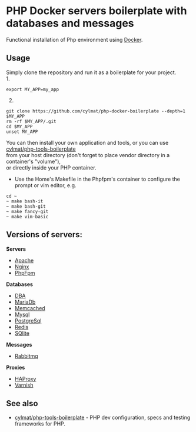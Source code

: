 PHP Docker servers boilerplate with databases and messages
===
Functional installation of Php environment using [Docker](https://www.docker.com).  

Usage
-----
Simply clone the repository and run it as a boilerplate for your project.  
1.
```
export MY_APP=my_app
```  
2.
```
git clone https://github.com/cylmat/php-docker-boilerplate --depth=1 $MY_APP
rm -rf $MY_APP/.git
cd $MY_APP
unset MY_APP
```
You can then install your own application and tools, or you can use  
[cylmat/php-tools-boilerplate](https://github.com/cylmat/php-tools-boilerplate)  
from your host directory (don't forget to place vendor directory in a container's "volume"),  
or directly inside your PHP container.

* Use the Home's Makefile in the Phpfpm's container to configure the prompt or vim editor, e.g.
```
cd ~
~ make bash-it
~ make bash-git
~ make fancy-git
~ make vim-basic
```

Versions of servers:
---
**Servers**  
* [Apache](https://httpd.apache.org)
* [Nginx](https://www.nginx.com)
* [PhpFpm](https://www.php.net/manual/fr/install.fpm.php)

**Databases**  
* [DBA](https://www.oracle.com/database/berkeley-db/db.html)
* [MariaDb](https://mariadb.org)
* [Memcached](https://memcached.org)
* [Mysql](https://www.mysql.com)
* [PostgreSql](https://www.postgresql.org)
* [Redis](https://redis.io)
* [SQlite](https://www.sqlite.org)

**Messages**  
* [Rabbitmq](https://www.rabbitmq.com)

**Proxies**  
* [HAProxy](http://www.haproxy.org)
* [Varnish](https://varnish-cache.org)

## See also
* [cylmat/php-tools-boilerplate](https://github.com/cylmat/php-tools-boilerplate/) - PHP dev configuration, specs and testing frameworks for PHP.
